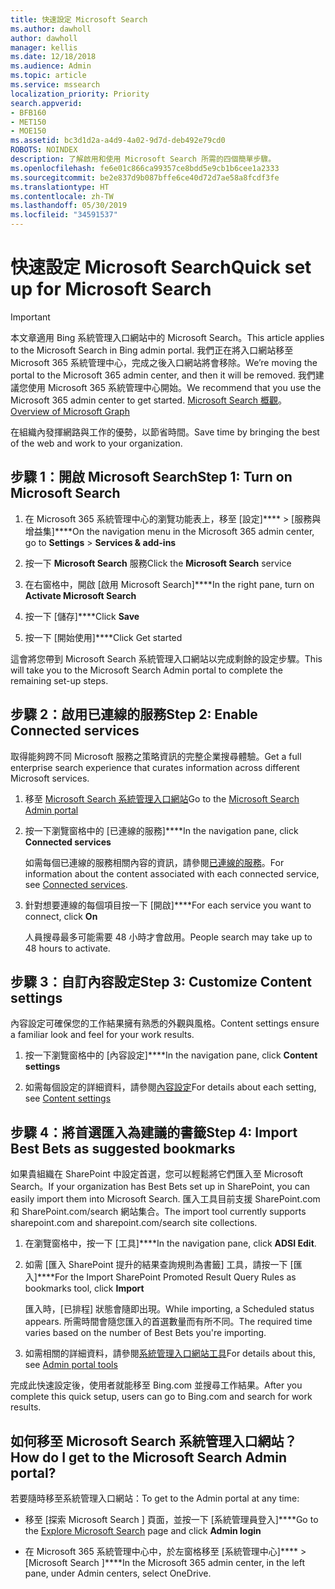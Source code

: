 ```yaml
---
title: 快速設定 Microsoft Search
ms.author: dawholl
author: dawholl
manager: kellis
ms.date: 12/18/2018
ms.audience: Admin
ms.topic: article
ms.service: mssearch
localization_priority: Priority
search.appverid:
- BFB160
- MET150
- MOE150
ms.assetid: bc3d1d2a-a4d9-4a02-9d7d-deb492e79cd0
ROBOTS: NOINDEX
description: 了解啟用和使用 Microsoft Search 所需的四個簡單步驟。
ms.openlocfilehash: fe6e01c866ca99357ce8bdd5e9cb1b6cee1a2333
ms.sourcegitcommit: be2e837d9b087bffe6ce40d72d7ae58a8fcdf3fe
ms.translationtype: HT
ms.contentlocale: zh-TW
ms.lasthandoff: 05/30/2019
ms.locfileid: "34591537"
---
```

# <a name="quick-set-up-for-microsoft-search"></a><span data-ttu-id="ba441-103">快速設定 Microsoft Search</span><span class="sxs-lookup"><span data-stu-id="ba441-103">Quick set up for Microsoft Search</span></span>

> [!IMPORTANT]
> <span data-ttu-id="ba441-104">本文章適用 Bing 系統管理入口網站中的 Microsoft Search。</span><span class="sxs-lookup"><span data-stu-id="ba441-104">This article applies to the Microsoft Search in Bing admin portal.</span></span> <span data-ttu-id="ba441-105">我們正在將入口網站移至 Microsoft 365 系統管理中心，完成之後入口網站將會移除。</span><span class="sxs-lookup"><span data-stu-id="ba441-105">We’re moving the portal to the Microsoft 365 admin center, and then it will be removed.</span></span> <span data-ttu-id="ba441-106">我們建議您使用 Microsoft 365 系統管理中心開始。</span><span class="sxs-lookup"><span data-stu-id="ba441-106">We recommend that you use the Microsoft 365 admin center to get started.</span></span> <span data-ttu-id="ba441-107">[Microsoft Search 概觀](overview-microsoft-search.md)。</span><span class="sxs-lookup"><span data-stu-id="ba441-107">[Overview of Microsoft Graph](overview-microsoft-search.md)</span></span>
    
<span data-ttu-id="ba441-108">在組織內發揮網路與工作的優勢，以節省時間。</span><span class="sxs-lookup"><span data-stu-id="ba441-108">Save time by bringing the best of the web and work to your organization.</span></span>
  
## <a name="step-1-turn-on-microsoft-search"></a><span data-ttu-id="ba441-109">步驟 1：開啟 Microsoft Search</span><span class="sxs-lookup"><span data-stu-id="ba441-109">Step 1: Turn on Microsoft Search</span></span>

1. <span data-ttu-id="ba441-110">在 Microsoft 365 系統管理中心的瀏覽功能表上，移至 [設定]\*\*\*\* \> [服務與增益集]\*\*\*\*</span><span class="sxs-lookup"><span data-stu-id="ba441-110">On the navigation menu in the Microsoft 365 admin center, go to **Settings** \> **Services &amp; add-ins**</span></span>
    
2. <span data-ttu-id="ba441-111">按一下 **Microsoft Search** 服務</span><span class="sxs-lookup"><span data-stu-id="ba441-111">Click the **Microsoft Search** service</span></span> 
    
3. <span data-ttu-id="ba441-112">在右窗格中，開啟 [啟用 Microsoft Search]\*\*\*\*</span><span class="sxs-lookup"><span data-stu-id="ba441-112">In the right pane, turn on **Activate Microsoft Search**</span></span>
    
4. <span data-ttu-id="ba441-113">按一下 [儲存]\*\*\*\*</span><span class="sxs-lookup"><span data-stu-id="ba441-113">Click **Save**</span></span>
    
5. <span data-ttu-id="ba441-114">按一下 [開始使用]\*\*\*\*</span><span class="sxs-lookup"><span data-stu-id="ba441-114">Click Get started</span></span>
  
<span data-ttu-id="ba441-115">這會將您帶到 Microsoft Search 系統管理入口網站以完成剩餘的設定步驟。</span><span class="sxs-lookup"><span data-stu-id="ba441-115">This will take you to the Microsoft Search Admin portal to complete the remaining set-up steps.</span></span>
    
## <a name="step-2-enable-connected-services"></a><span data-ttu-id="ba441-116">步驟 2：啟用已連線的服務</span><span class="sxs-lookup"><span data-stu-id="ba441-116">Step 2: Enable Connected services</span></span>

<span data-ttu-id="ba441-117">取得能夠跨不同 Microsoft 服務之策略資訊的完整企業搜尋體驗。</span><span class="sxs-lookup"><span data-stu-id="ba441-117">Get a full enterprise search experience that curates information across different Microsoft services.</span></span>
  
1. <span data-ttu-id="ba441-118">移至 [Microsoft Search 系統管理入口網站](https://www.bingforbusiness.com/admin)</span><span class="sxs-lookup"><span data-stu-id="ba441-118">Go to the [Microsoft Search Admin portal](https://www.bingforbusiness.com/admin)</span></span>
    
2. <span data-ttu-id="ba441-119">按一下瀏覽窗格中的 [已連線的服務]\*\*\*\*</span><span class="sxs-lookup"><span data-stu-id="ba441-119">In the navigation pane, click **Connected services**</span></span>
    
    <span data-ttu-id="ba441-120">如需每個已連線的服務相關內容的資訊，請參閱[已連線的服務](connected-services.md)。</span><span class="sxs-lookup"><span data-stu-id="ba441-120">For information about the content associated with each connected service, see [Connected services](connected-services.md).</span></span>
    
3. <span data-ttu-id="ba441-121">針對想要連線的每個項目按一下 [開啟]\*\*\*\*</span><span class="sxs-lookup"><span data-stu-id="ba441-121">For each service you want to connect, click **On**</span></span>
    
    <span data-ttu-id="ba441-122">人員搜尋最多可能需要 48 小時才會啟用。</span><span class="sxs-lookup"><span data-stu-id="ba441-122">People search may take up to 48 hours to activate.</span></span>
    
## <a name="step-3-customize-content-settings"></a><span data-ttu-id="ba441-123">步驟 3：自訂內容設定</span><span class="sxs-lookup"><span data-stu-id="ba441-123">Step 3: Customize Content settings</span></span>

<span data-ttu-id="ba441-124">內容設定可確保您的工作結果擁有熟悉的外觀與風格。</span><span class="sxs-lookup"><span data-stu-id="ba441-124">Content settings ensure a familiar look and feel for your work results.</span></span> 
  
1. <span data-ttu-id="ba441-125">按一下瀏覽窗格中的 [內容設定]\*\*\*\*</span><span class="sxs-lookup"><span data-stu-id="ba441-125">In the navigation pane, click **Content settings**</span></span>
    
2. <span data-ttu-id="ba441-126">如需每個設定的詳細資料，請參閱[內容設定](content-settings.md)</span><span class="sxs-lookup"><span data-stu-id="ba441-126">For details about each setting, see [Content settings](content-settings.md)</span></span>
    
## <a name="step-4-import-best-bets-as-suggested-bookmarks"></a><span data-ttu-id="ba441-127">步驟 4：將首選匯入為建議的書籤</span><span class="sxs-lookup"><span data-stu-id="ba441-127">Step 4: Import Best Bets as suggested bookmarks</span></span>

<span data-ttu-id="ba441-128">如果貴組織在 SharePoint 中設定首選，您可以輕鬆將它們匯入至 Microsoft Search。</span><span class="sxs-lookup"><span data-stu-id="ba441-128">If your organization has Best Bets set up in SharePoint, you can easily import them into Microsoft Search.</span></span> <span data-ttu-id="ba441-129">匯入工具目前支援 SharePoint.com 和 SharePoint.com/search 網站集合。</span><span class="sxs-lookup"><span data-stu-id="ba441-129">The import tool currently supports sharepoint.com and sharepoint.com/search site collections.</span></span> 
  
1. <span data-ttu-id="ba441-130">在瀏覽窗格中，按一下 [工具]\*\*\*\*</span><span class="sxs-lookup"><span data-stu-id="ba441-130">In the navigation pane, click **ADSI Edit**.</span></span>
    
2. <span data-ttu-id="ba441-131">如需 [匯入 SharePoint 提升的結果查詢規則為書籤] 工具，請按一下 [匯入]\*\*\*\*</span><span class="sxs-lookup"><span data-stu-id="ba441-131">For the Import SharePoint Promoted Result Query Rules as bookmarks tool, click **Import**</span></span>
    
    <span data-ttu-id="ba441-132">匯入時，[已排程] 狀態會隨即出現。</span><span class="sxs-lookup"><span data-stu-id="ba441-132">While importing, a Scheduled status appears.</span></span> <span data-ttu-id="ba441-133">所需時間會隨您匯入的首選數量而有所不同。</span><span class="sxs-lookup"><span data-stu-id="ba441-133">The required time varies based on the number of Best Bets you're importing.</span></span>
    
3. <span data-ttu-id="ba441-134">如需相關的詳細資料，請參閱[系統管理入口網站工具](admin-portal-tools.md)</span><span class="sxs-lookup"><span data-stu-id="ba441-134">For details about this, see [Admin portal tools](admin-portal-tools.md)</span></span>
    
<span data-ttu-id="ba441-135">完成此快速設定後，使用者就能移至 Bing.com 並搜尋工作結果。</span><span class="sxs-lookup"><span data-stu-id="ba441-135">After you complete this quick setup, users can go to Bing.com and search for work results.</span></span> 
  
## <a name="how-do-i-get-to-the-microsoft-search-admin-portal"></a><span data-ttu-id="ba441-136">如何移至 Microsoft Search 系統管理入口網站？</span><span class="sxs-lookup"><span data-stu-id="ba441-136">How do I get to the Microsoft Search Admin portal?</span></span>

<span data-ttu-id="ba441-137">若要隨時移至系統管理入口網站：</span><span class="sxs-lookup"><span data-stu-id="ba441-137">To get to the Admin portal at any time:</span></span>
  
- <span data-ttu-id="ba441-138">移至 [探索 Microsoft Search ][](https://www.bing.com/business/explore) 頁面，並按一下 [系統管理員登入]\*\*\*\*</span><span class="sxs-lookup"><span data-stu-id="ba441-138">Go to the [Explore Microsoft Search](https://www.bing.com/business/explore) page and click **Admin login**</span></span>
    
- <span data-ttu-id="ba441-139">在 Microsoft 365 系統管理中心中，於左窗格移至 [系統管理中心]\*\*\*\* \> [Microsoft Search ]\*\*\*\*</span><span class="sxs-lookup"><span data-stu-id="ba441-139">In the Microsoft 365 admin center, in the left pane, under Admin centers, select OneDrive.</span></span>

  

